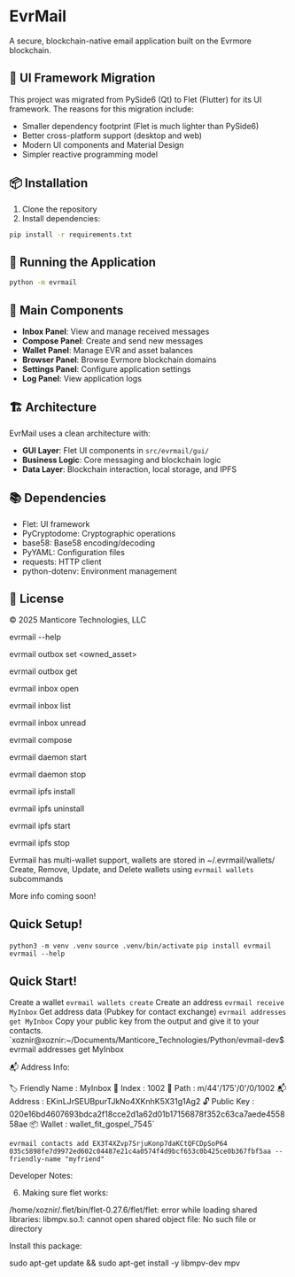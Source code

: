 # EvrMail

A secure, blockchain-native email application built on the Evrmore blockchain.

## 🔄 UI Framework Migration

This project was migrated from PySide6 (Qt) to Flet (Flutter) for its UI framework. The reasons for this migration include:

- Smaller dependency footprint (Flet is much lighter than PySide6)
- Better cross-platform support (desktop and web)
- Modern UI components and Material Design
- Simpler reactive programming model

## 📦 Installation

1. Clone the repository
2. Install dependencies:

```bash
pip install -r requirements.txt
```

## 🚀 Running the Application

```bash
python -m evrmail
```

## 🧩 Main Components

- **Inbox Panel**: View and manage received messages
- **Compose Panel**: Create and send new messages
- **Wallet Panel**: Manage EVR and asset balances
- **Browser Panel**: Browse Evrmore blockchain domains
- **Settings Panel**: Configure application settings
- **Log Panel**: View application logs

## 🏗️ Architecture

EvrMail uses a clean architecture with:

- **GUI Layer**: Flet UI components in `src/evrmail/gui/`
- **Business Logic**: Core messaging and blockchain logic
- **Data Layer**: Blockchain interaction, local storage, and IPFS

## 📚 Dependencies

- Flet: UI framework
- PyCryptodome: Cryptographic operations
- base58: Base58 encoding/decoding
- PyYAML: Configuration files
- requests: HTTP client
- python-dotenv: Environment management

## 📝 License

© 2025 Manticore Technologies, LLC

evrmail --help

evrmail outbox set <owned_asset>

evrmail outbox get

evrmail inbox open

evrmail inbox list

evrmail inbox unread

evrmail compose

evrmail daemon start

evrmail daemon stop

evrmail ipfs install

evrmail ipfs uninstall

evrmail ipfs start 

evrmail ipfs stop


Evrmail has multi-wallet support, wallets are stored in ~/.evrmail/wallets/
Create, Remove, Update, and Delete wallets using `evrmail wallets` subcommands

More info coming soon!



## Quick Setup!
`python3 -m venv .venv`
`source .venv/bin/activate`
`pip install evrmail`
`evrmail --help`


## Quick Start!
Create a wallet 
`evrmail wallets create`
Create an address
`evrmail receive MyInbox`
Get address data (Pubkey for contact exchange)
`evrmail addresses get MyInbox`
Copy your public key from the output and give it to your contacts.
`xoznir@xoznir:~/Documents/Manticore_Technologies/Python/evmail-dev$ evrmail addresses get MyInbox

📬 Address Info:

  🏷️  Friendly Name : MyInbox
  🔢 Index         : 1002
  🧭 Path          : m/44'/175'/0'/0/1002
  📬 Address       : EKinLJrSEUBpurTJkNo4XKnhK5X31g1Ag2
  🔓 Public Key    : 020e16bd4607693bdca2f18cce2d1a62d01b17156878f352c63ca7aede455858ae
  📦 Wallet        : wallet_fit_gospel_7545`

`evrmail contacts add EX3T4XZvp7SrjuKonp7daKCtQFCDpSoP64 035c5898fe7d9972ed602c04487e21c4a0574f4d9bcf653c0b425ce0b367fbf5aa --friendly-name "myfriend"`


Developer Notes:


6. Making sure flet works:

/home/xoznir/.flet/bin/flet-0.27.6/flet/flet: error while loading shared libraries: libmpv.so.1: cannot open shared object file: No such file or directory

Install this package:

sudo apt-get update && sudo apt-get install -y libmpv-dev mpv